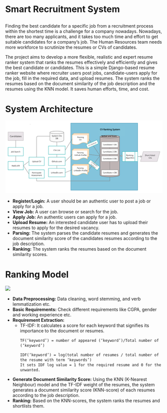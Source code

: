 # <p align="left">**Smart Recruitment System**</p>
Finding the best candidate for a specific job from a recruitment process within the shortest time is a challenge for a company nowadays. Nowadays, there are too many applicants, and it takes too much time and effort to get suitable candidates for a company’s job. The Human Resources team needs more workforce to scrutinize the resumes or CVs of candidates. 

The project aims to develop a more flexible, realistic and expert resume ranker system that ranks the resumes effectively and efficiently and gives the best candidate or candidates. This is a simple Django-based resume ranker website where recruiter users post jobs, candidate-users apply for the job, fill in the required data, and upload resumes. The system ranks the resumes based on the document similarity of the job description and the resumes using the KNN model. It saves human efforts, time, and cost.

# System Architecture
![](ProjectPic/Recruitment_System_Architecture.png)
- **Register/Login:** A user should be an authentic user to post a job or apply for a job.
- **View Job:** A user can browse or search for the job.
- **Apply Job:** An authentic users can apply for a job.  <!-- - **Participate assessment:** -->
- **Upload Resume:** An interested candidate user has to upload their resumes to apply for the desired vacancy.
- **Parsing:** The system parses the candidate resumes and generates the document similarity score of the candidates resumes according to the job description.
- **Ranking:** The system ranks the resumes based on the document similarity scores.

# Ranking Model
![](https://github.com/parvez86/Smart-Recruitment-System/blob/main/ProjectPic/Recruitment_System_Model_%20Architecture.png)
- **Data Preprocessing:** Data cleaning, word stemming, and verb lemmatization etc.
- **Basic Requirements:** Check different requirements like CGPA, gender and working experience etc.
- **Requirement Extraction:** 
    - TF-IDF: It calculates a score for each keyword that signifies its importance to the document or resumes.
       ```
       TF(‘keyword’) = number of appeared (‘keyword’)/Total number of (‘keyword’)  
       ```
       ``` 
       IDF(‘keyword’) = log(total number of resumes / total number of the resume with term ‘keywords’)
       It sets IDF log value = 1 for the required resume and 0 for the unwanted.
       ```
- **Generate Document Similarity Score:** Using the KNN (K-Nearest Neighbour) model and the TF-IDF weight of the resumes, the system generates a document similarity score (KNN-score) of each resumes according to the job description.
- **Ranking:** Based on the KNN-scores, the system ranks the resumes and shortlists them.

